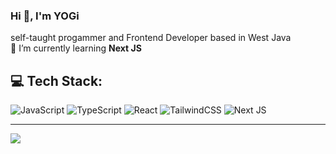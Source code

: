 <h3>Hi 👋, I'm YOGi</h3>

self-taught progammer and Frontend Developer based in West Java
<br />
🌱 I’m currently learning **Next JS**

## 💻 Tech Stack:

![JavaScript](https://img.shields.io/badge/javascript-%23323330.svg?style=flat&logo=javascript&logoColor=%23F7DF1E) ![TypeScript](https://img.shields.io/badge/typescript-%23007ACC.svg?style=flat&logo=typescript&logoColor=white) ![React](https://img.shields.io/badge/react-%2320232a.svg?style=flat&logo=react&logoColor=%2361DAFB) ![TailwindCSS](https://img.shields.io/badge/tailwindcss-%2338B2AC.svg?style=flat&logo=tailwind-css&logoColor=white) ![Next JS](https://img.shields.io/badge/Next-black?style=flat&logo=next.js&logoColor=white)

<hr />
    
![](https://github-readme-stats.vercel.app/api/top-langs/?username=yogyy&theme=dark&hide_border=true&include_all_commits=false&count_private=false&layout=compact)  
<!-- [![](https://visitcount.itsvg.in/api?id=yogyy&icon=2&color=0)](https://visitcount.itsvg.in) -->


